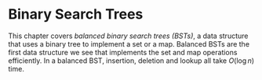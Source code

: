 
# Binary Search Trees

This chapter covers *balanced binary search trees (BSTs)*, a data
structure that uses a binary tree to implement a set or a map. Balanced
BSTs are the first data structure we see that implements the set and map
operations efficiently. In a balanced BST, insertion, deletion and
lookup all take $O(\log n)$ time.

